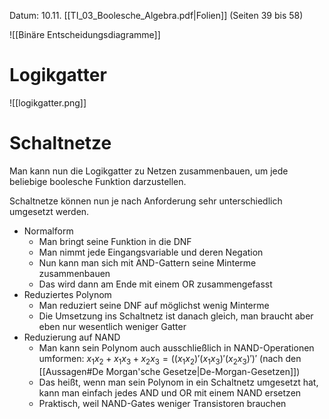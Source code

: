 Datum: 10.11.
[[TI_03_Boolesche_Algebra.pdf|Folien]] (Seiten 39 bis 58)

![[Binäre Entscheidungsdiagramme]]

# Logikgatter
![[logikgatter.png]]

# Schaltnetze
Man kann nun die Logikgatter zu Netzen zusammenbauen, um jede beliebige boolesche Funktion darzustellen.

Schaltnetze können nun je nach Anforderung sehr unterschiedlich umgesetzt werden.
- Normalform
	- Man bringt seine Funktion in die DNF
	- Man nimmt jede Eingangsvariable und deren Negation
	- Nun kann man sich mit AND-Gattern seine Minterme zusammenbauen
	- Das wird dann am Ende mit einem OR zusammengefasst
- Reduziertes Polynom
	- Man reduziert seine DNF auf möglichst wenig Minterme
	- Die Umsetzung ins Schaltnetz ist danach gleich, man braucht aber eben nur wesentlich weniger Gatter
- Reduzierung auf NAND
	- Man kann sein Polynom auch ausschließlich in NAND-Operationen umformen:
	  $x_1x_2+x_1x_3+x_2x_3=((x_1x_2)'(x_1x_3)'(x_2x_3)')'$ (nach den [[Aussagen#De Morgan'sche Gesetze|De-Morgan-Gesetzen]])
	- Das heißt, wenn man sein Polynom in ein Schaltnetz umgesetzt hat, kann man einfach jedes AND und OR mit einem NAND ersetzen
	- Praktisch, weil NAND-Gates weniger Transistoren brauchen
